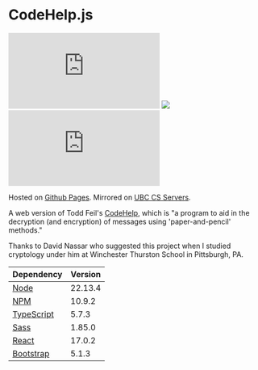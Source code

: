 # CodeHelp.js

[![](https://img.shields.io/github/last-commit/Jerryzs/codehelp.js?style=for-the-badge)](https://github.com/Jerryzs/codehelp.js/commits/main)
[![](https://img.shields.io/website?down_message=offline&style=for-the-badge&up_message=online&url=https%3A%2F%2Fjerryzs.github.io%2Fcodehelp.js)](https://jerryzs.github.io/codehelp.js)
[![](https://img.shields.io/github/license/Jerryzs/codehelp.js?style=for-the-badge)](https://github.com/Jerryzs/codehelp.js/blob/main/LICENSE)

Hosted on [Github Pages](https://jerryzs.github.io/codehelp.js). Mirrored on [UBC CS Servers](https://www.students.cs.ubc.ca/~jerryzs/codehelp.js).

A web version of Todd Feil's [CodeHelp](http://personal.denison.edu/~feil/codehelp/),
which is "a program to aid in the decryption (and encryption) of messages using
'paper-and-pencil' methods."

Thanks to David Nassar who suggested this project when I studied cryptology
under him at Winchester Thurston School in Pittsburgh, PA.

| Dependency                                            | Version |
| ----------------------------------------------------- | ------- |
| [Node](https://github.com/nodejs/node)                | 22.13.4 |
| [NPM](https://github.com/npm/cli)                     | 10.9.2  |
| [TypeScript](https://github.com/microsoft/TypeScript) | 5.7.3   |
| [Sass](https://github.com/sass/sass)                  | 1.85.0  |
| [React](https://github.com/facebook/react)            | 17.0.2  |
| [Bootstrap](https://github.com/twbs/bootstrap)        | 5.1.3   |
